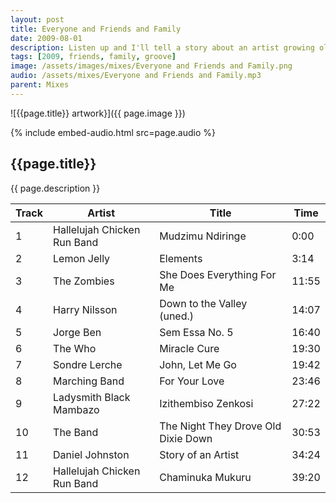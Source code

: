 ```yaml
---
layout: post
title: Everyone and Friends and Family
date: 2009-08-01
description: Listen up and I'll tell a story about an artist growing old
tags: [2009, friends, family, groove]
image: /assets/images/mixes/Everyone and Friends and Family.png
audio: /assets/mixes/Everyone and Friends and Family.mp3
parent: Mixes
---
```


![{{page.title}} artwork}]({{ page.image }})

{% include embed-audio.html src=page.audio %}

## {{page.title}}
{{ page.description }}

| Track | Artist                        | Title                                   | Time  |
|-------|-------------------------------|-----------------------------------------|-------|
| 1     | Hallelujah Chicken Run Band   | Mudzimu Ndiringe                        | 0:00  |
| 2     | Lemon Jelly                   | Elements                                | 3:14  |
| 3     | The Zombies                   | She Does Everything For Me              | 11:55 |
| 4     | Harry Nilsson                 | Down to the Valley (uned.)              | 14:07 |
| 5     | Jorge Ben                     | Sem Essa No. 5                          | 16:40 |
| 6     | The Who                       | Miracle Cure                            | 19:30 |
| 7     | Sondre Lerche                 | John, Let Me Go                         | 19:42 |
| 8     | Marching Band                 | For Your Love                           | 23:46 |
| 9     | Ladysmith Black Mambazo       | Izithembiso Zenkosi                     | 27:22 |
| 10    | The Band                      | The Night They Drove Old Dixie Down     | 30:53 |
| 11    | Daniel Johnston               | Story of an Artist                      | 34:24 |
| 12    | Hallelujah Chicken Run Band   | Chaminuka Mukuru                        | 39:20 |
